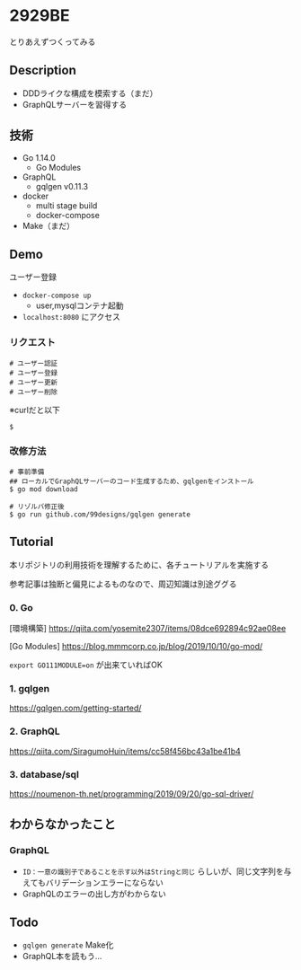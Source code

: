 # 2929BE

とりあえずつくってみる

## Description

- DDDライクな構成を模索する（まだ）
- GraphQLサーバーを習得する

## 技術

- Go 1.14.0
    - Go Modules
- GraphQL
    - gqlgen v0.11.3
- docker
    - multi stage build
    - docker-compose
- Make（まだ）

## Demo

ユーザー登録

- `docker-compose up`
    - user,mysqlコンテナ起動
- `localhost:8080` にアクセス

### リクエスト

```
# ユーザー認証
# ユーザー登録
# ユーザー更新
# ユーザー削除
```

※curlだと以下

```
$ 
```

### 改修方法

```
# 事前準備
## ローカルでGraphQLサーバーのコード生成するため、gqlgenをインストール
$ go mod download
```

```
# リゾルバ修正後
$ go run github.com/99designs/gqlgen generate
```

## Tutorial

本リポジトリの利用技術を理解するために、各チュートリアルを実施する

参考記事は独断と偏見によるものなので、周辺知識は別途ググる

### 0. Go

[環境構築]
https://qiita.com/yosemite2307/items/08dce692894c92ae08ee

[Go Modules]
https://blog.mmmcorp.co.jp/blog/2019/10/10/go-mod/

`export GO111MODULE=on` が出来ていればOK

### 1. gqlgen

https://gqlgen.com/getting-started/

### 2. GraphQL

https://qiita.com/SiragumoHuin/items/cc58f456bc43a1be41b4

### 3. database/sql

https://noumenon-th.net/programming/2019/09/20/go-sql-driver/

## わからなかったこと

### GraphQL

- `ID：一意の識別子であることを示す以外はStringと同じ` らしいが、同じ文字列を与えてもバリデーションエラーにならない
- GraphQLのエラーの出し方がわからない

## Todo

- `gqlgen generate` Make化
- GraphQL本を読もう...
